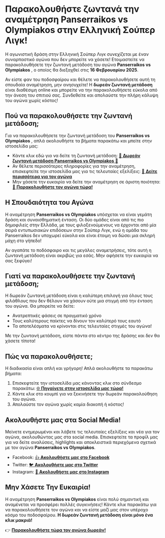 # Παρακολουθήστε ζωντανά την αναμέτρηση Panserraikos vs Olympiakos στην Ελληνική Σούπερ Λιγκ!

Η αγωνιστική δράση στην Ελληνική Σούπερ Λιγκ συνεχίζεται με έναν συναρπαστικό αγώνα που δεν μπορείτε να χάσετε! Ετοιμαστείτε να παρακολουθήσετε την ζωντανή μετάδοση του αγώνα **Panserraikos vs Olympiakos** , ο οποίος θα διεξαχθεί στις **16 Φεβρουαρίου 2025**.

Αν είστε φαν του ποδοσφαίρου και θέλετε να παρακολουθήσετε αυτή τη σπουδαία αναμέτρηση, μην ανησυχείτε! Η **δωρεάν ζωντανή μετάδοση** είναι διαθέσιμη online και μπορείτε να την παρακολουθήσετε εύκολα από την άνεση του σπιτιού σας. Συνδεθείτε και απολαύστε την πλήρη κάλυψη του αγώνα χωρίς κόστος!

## Πού να παρακολουθήσετε την ζωντανή μετάδοση;

Για να παρακολουθήσετε την ζωντανή μετάδοση του **Panserraikos vs Olympiakos** , απλά ακολουθήστε τα βήματα παρακάτω και μπείτε στην ιστοσελίδα μας:

- Κάντε κλικ εδώ για να δείτε τη ζωντανή μετάδοση: [🔴 **Δωρεάν ζωντανή μετάδοση Panserraikos vs Olympiakos** 🔴](https://tinyurl.com/livestreamfreeo?st=Panserraikos+vs+Olympiakos&si=ghc)
- Αν θέλετε περισσότερες πληροφορίες για την αναμέτρηση, επισκεφτείτε την ιστοσελίδα μας για τις τελευταίες εξελίξεις: [📅 **Δείτε περισσότερα για τον αγώνα**](https://tinyurl.com/livestreamfreeo?st=Panserraikos+vs+Olympiakos&si=ghc)
- Μην χάσετε την ευκαιρία να δείτε την αναμέτρηση σε άριστη ποιότητα: [📲 **Παρακολουθήστε τον αγώνα τώρα!**](https://tinyurl.com/livestreamfreeo?st=Panserraikos+vs+Olympiakos&si=ghc)

## Η Σπουδαιότητα του Αγώνα

Η αναμέτρηση **Panserraikos vs Olympiakos** υπόσχεται να είναι γεμάτη δράση και συναισθηματική ένταση. Οι δύο ομάδες είναι από τις πιο δημοφιλείς στην Ελλάδα, με τους φιλοξενούμενους να έρχονται από μία σειρά εντυπωσιακών επιδόσεων στην Σούπερ Λιγκ, ενώ η ομάδα του Panserraikos δεν υποχωρεί εύκολα και είναι έτοιμη να δώσει μια σκληρή μάχη στο γήπεδο!

Αν αγαπάτε το ποδόσφαιρο και τις μεγάλες αναμετρήσεις, τότε αυτή η ζωντανή μετάδοση είναι ακριβώς για εσάς. Μην αφήσετε την ευκαιρία να σας ξεφύγει!

## Γιατί να παρακολουθήσετε την ζωντανή μετάδοση;

Η δωρεάν ζωντανή μετάδοση είναι η καλύτερη επιλογή για όλους τους φιλάθλους που δεν θέλουν να χάσουν ούτε μια στιγμή από την ένταση του αγώνα. Θα μπορείτε να δείτε:

- Ανατρεπτικές φάσεις σε πραγματικό χρόνο
- Τους καλύτερους παίκτες να δίνουν τον καλύτερό τους εαυτό
- Τα αποτελέσματα να κρίνονται στις τελευταίες στιγμές του αγώνα!

Με την ζωντανή μετάδοση, είστε πάντα στο κέντρο της δράσης και δεν θα χάσετε τίποτα!

## Πώς να παρακολουθήσετε;

Η διαδικασία είναι απλή και γρήγορη! Απλά ακολουθήστε τα παρακάτω βήματα:

1. Επισκεφτείτε την ιστοσελίδα μας κάνοντας κλικ στο σύνδεσμο παρακάτω: [🌐 **Πηγαίνετε στην ιστοσελίδα μας τώρα!**](https://tinyurl.com/livestreamfreeo?st=Panserraikos+vs+Olympiakos&si=ghc)
2. Κάντε κλικ στο κουμπί για να ξεκινήσετε την δωρεάν παρακολούθηση του αγώνα.
3. Απολαύστε τον αγώνα χωρίς καμία διακοπή ή κόστος!

## Ακολουθήστε μας στα Social Media!

Μείνετε ενημερωμένοι και λάβετε τις τελευταίες εξελίξεις και νέα για τον αγώνα, ακολουθώντας μας στα social media. Επισκεφτείτε τα προφίλ μας για να δείτε αναλύσεις, highlights και αποκλειστικά περιεχόμενα σχετικά με τον αγώνα **Panserraikos vs Olympiakos**.

- Facebook: [👍 **Ακολουθήστε μας στο Facebook**](https://tinyurl.com/livestreamfreeo?st=Panserraikos+vs+Olympiakos&si=ghc)
- Twitter: [🐦 **Ακολουθήστε μας στο Twitter**](https://tinyurl.com/livestreamfreeo?st=Panserraikos+vs+Olympiakos&si=ghc)
- Instagram: [📸 **Ακολουθήστε μας στο Instagram**](https://tinyurl.com/livestreamfreeo?st=Panserraikos+vs+Olympiakos&si=ghc)

## Μην Χάσετε Την Ευκαιρία!

Η αναμέτρηση **Panserraikos vs Olympiakos** είναι πολύ σημαντική και αναμένεται να προσφέρει πολλές συγκινήσεις! Κάντε κλικ παρακάτω για να παρακολουθήσετε τον αγώνα και να είστε μαζί μας στον υπέροχο κόσμο του ποδοσφαίρου. **Η δωρεάν ζωντανή μετάδοση είναι μόνο ένα κλικ μακριά!**

👉 [**Παρακολουθήστε τώρα τον αγώνα δωρεάν!**](https://tinyurl.com/livestreamfreeo?st=Panserraikos+vs+Olympiakos&si=ghc)
